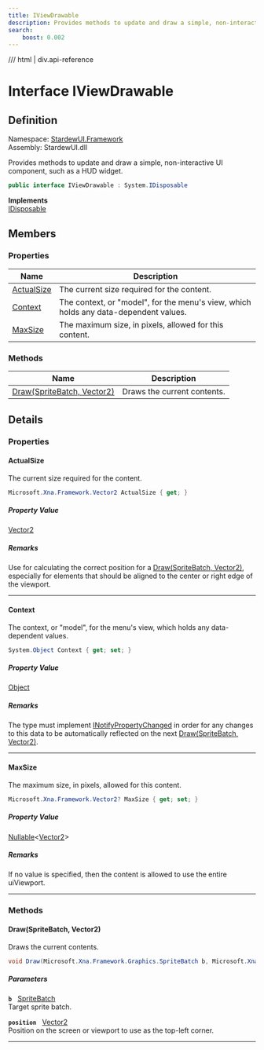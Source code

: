 ```yaml
---
title: IViewDrawable
description: Provides methods to update and draw a simple, non-interactive UI component, such as a HUD widget.
search:
    boost: 0.002
---
```


<link rel="stylesheet" href="/StardewUI/stylesheets/reference.css" />

/// html | div.api-reference

# Interface IViewDrawable

## Definition

<div class="api-definition" markdown>

Namespace: [StardewUI.Framework](index.md)  
Assembly: StardewUI.dll  

</div>

Provides methods to update and draw a simple, non-interactive UI component, such as a HUD widget.

```cs
public interface IViewDrawable : System.IDisposable
```

**Implements**  
[IDisposable](https://learn.microsoft.com/en-us/dotnet/api/system.idisposable)

## Members

### Properties

 | Name | Description |
| --- | --- |
| [ActualSize](#actualsize) | The current size required for the content. | 
| [Context](#context) | The context, or "model", for the menu's view, which holds any data-dependent values. | 
| [MaxSize](#maxsize) | The maximum size, in pixels, allowed for this content. | 

### Methods

 | Name | Description |
| --- | --- |
| [Draw(SpriteBatch, Vector2)](#drawspritebatch-vector2) | Draws the current contents. | 

## Details

### Properties

#### ActualSize

The current size required for the content.

```cs
Microsoft.Xna.Framework.Vector2 ActualSize { get; }
```

##### Property Value

[Vector2](https://docs.monogame.net/api/Microsoft.Xna.Framework.Vector2.html)

##### Remarks

Use for calculating the correct position for a [Draw(SpriteBatch, Vector2)](iviewdrawable.md#drawspritebatch-vector2), especially for elements that should be aligned to the center or right edge of the viewport.

-----

#### Context

The context, or "model", for the menu's view, which holds any data-dependent values.

```cs
System.Object Context { get; set; }
```

##### Property Value

[Object](https://learn.microsoft.com/en-us/dotnet/api/system.object)

##### Remarks

The type must implement [INotifyPropertyChanged](https://learn.microsoft.com/en-us/dotnet/api/system.componentmodel.inotifypropertychanged) in order for any changes to this data to be automatically reflected on the next [Draw(SpriteBatch, Vector2)](iviewdrawable.md#drawspritebatch-vector2).

-----

#### MaxSize

The maximum size, in pixels, allowed for this content.

```cs
Microsoft.Xna.Framework.Vector2? MaxSize { get; set; }
```

##### Property Value

[Nullable](https://learn.microsoft.com/en-us/dotnet/api/system.nullable-1)<[Vector2](https://docs.monogame.net/api/Microsoft.Xna.Framework.Vector2.html)>

##### Remarks

If no value is specified, then the content is allowed to use the entire uiViewport.

-----

### Methods

#### Draw(SpriteBatch, Vector2)

Draws the current contents.

```cs
void Draw(Microsoft.Xna.Framework.Graphics.SpriteBatch b, Microsoft.Xna.Framework.Vector2 position);
```

##### Parameters

**`b`** &nbsp; [SpriteBatch](https://docs.monogame.net/api/Microsoft.Xna.Framework.Graphics.SpriteBatch.html)  
Target sprite batch.

**`position`** &nbsp; [Vector2](https://docs.monogame.net/api/Microsoft.Xna.Framework.Vector2.html)  
Position on the screen or viewport to use as the top-left corner.

-----


